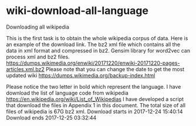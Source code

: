 # wiki-download-all-language


Downloading all wikipedia

This is the first task is to obtain the whole wikipedia corpus of data. Here is an example of the download link. The bz2 xml file which contains all the data in xml format and compressed in bz2. Gensim library for word2vec can process xml and bz2 files. 
https://dumps.wikimedia.org/enwiki/20171220/enwiki-20171220-pages-articles.xml.bz2
Please note that you can change the date to get the most updated wiki
https://dumps.wikimedia.org/backup-index.html

Please notice the two letter in bold which represent the language. I have download the list of language code from wikipedia 
https://en.wikipedia.org/wiki/List_of_Wikipedias
I have developed a script that download the files in Appendix 1 in this document. The total size of all files of wikipedia is 67G bz2 xml. 
Download starts in 	2017-12-24 15:40:14
Download ends 	2017-12-25 03:32:44 

